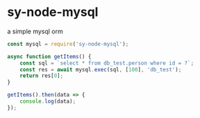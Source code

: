 # sy-node-mysql
a simple mysql orm


```javascript
const mysql = require('sy-node-mysql');

async function getItems() {
    const sql = `select * from db_test.person where id = ?`;
    const res = await mysql.exec(sql, [100], 'db_test');
    return res[0];
}

getItems().then(data => {
    console.log(data);
});
```
